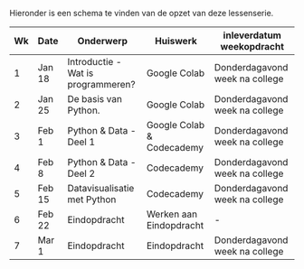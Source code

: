 Hieronder is een schema te vinden van de opzet van deze lessenserie.

| Wk | Date   | Onderwerp                                     | Huiswerk                   | inleverdatum weekopdracht      |
|----|--------|-----------------------------------------------|----------------------------|--------------------------------|
| 1  | Jan 18 | Introductie - Wat is programmeren?            | Google Colab               | Donderdagavond week na college |
| 2  | Jan 25 | De basis van Python.                          | Google Colab               | Donderdagavond week na college |
| 3  | Feb 1  | Python & Data - Deel 1                        | Google Colab & Codecademy  | Donderdagavond week na college |
| 4  | Feb 8  | Python & Data - Deel 2                        | Codecademy                 | Donderdagavond week na college |
| 5  | Feb 15 | Datavisualisatie met Python                   | Codecademy                 | Donderdagavond week na college |
| 6  | Feb 22 | Eindopdracht                                  | Werken aan Eindopdracht    | -                              |
| 7  | Mar 1  | Eindopdracht                                  | Eindopdracht               | Donderdagavond week na college |
